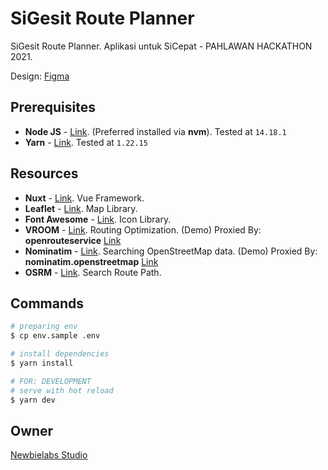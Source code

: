 # SiGesit Route Planner
SiGesit Route Planner. Aplikasi untuk SiCepat - PAHLAWAN HACKATHON 2021.

Design: [Figma](https://www.figma.com/file/XhhOCQaWCDClzrEHscupXw/SiCepat?node-id=21%3A76)
## Prerequisites
 - **Node JS** - [Link](https://nodejs.org/en/). (Preferred installed via **nvm**). Tested at `14.18.1`
 - **Yarn** - [Link](https://yarnpkg.com/). Tested at `1.22.15`

## Resources
 - **Nuxt** - [Link](https://nuxtjs.org/). Vue Framework.
 - **Leaflet** - [Link](https://leafletjs.com/). Map Library.
 - **Font Awesome** - [Link](https://fontawesome.com/). Icon Library.
 - **VROOM** - [Link](https://github.com/VROOM-Project/vroom/). Routing Optimization.
 (Demo) Proxied By: **openrouteservice** [Link](https://openrouteservice.org/)
 - **Nominatim** - [Link](https://github.com/osm-search/Nominatim/). Searching OpenStreetMap data.
 (Demo) Proxied By: **nominatim.openstreetmap** [Link](https://nominatim.openstreetmap.org/)
 - **OSRM** - [Link](http://project-osrm.org/). Search Route Path.

## Commands
```bash
# preparing env
$ cp env.sample .env

# install dependencies
$ yarn install

# FOR: DEVELOPMENT
# serve with hot reload
$ yarn dev
```

## Owner
[Newbielabs Studio](https://nwblb.com)
